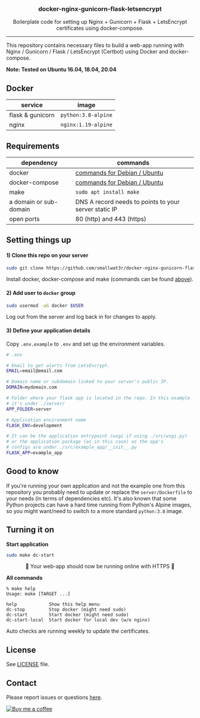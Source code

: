 <h3 align="center">docker-nginx-gunicorn-flask-letsencrypt</h3>
<p align="center">Boilerplate code for setting up Nginx + Gunicorn + Flask + LetsEncrypt certificates using docker-compose.</p>

---

This repository contains necessary files to build a web-app running
with Nginx / Gunicorn / Flask / LetsEncrypt (Certbot) using Docker
and docker-compose.

**Note: Tested on Ubuntu 16.04, 18.04, 20.04**

## Docker

| service          | image               |
| ---------------- | ------------------- |
| flask & gunicorn | `python:3.8-alpine` |
| nginx            | `nginx:1.19-alpine` |

## Requirements

| dependency             | commands                                                                                            |
| ---------------------- | --------------------------------------------------------------------------------------------------- |
| docker                 | [commands for Debian / Ubuntu](https://gist.github.com/smallwat3r/a1664013e6ca8fb9ee02dd4b886a4996) |
| docker-compose         | [commands for Debian / Ubuntu](https://gist.github.com/smallwat3r/05f4b4a7a8361901d23bfdd492e40870) |
| make                   | `sudo apt install make`                                                                             |
| a domain or sub-domain | DNS A record needs to points to your server static IP                                               |
| open ports             | 80 (http) and 443 (https)                                                                           |

## Setting things up

#### 1) Clone this repo on your server

```sh
sudo git clone https://github.com/smallwat3r/docker-nginx-gunicorn-flask-letsencrypt.git
```

Install docker, docker-compose and make (commands can be found
[above](#requirements)).

#### 2) Add user to `docker` group

```sh
sudo usermod -aG docker $USER
```

Log out from the server and log back in for changes to apply.

#### 3) Define your application details

Copy `.env.example` to `.env` and set up the environment variables.

```sh
# .env

# Email to get alerts from LetsEncrypt.
EMAIL=email@email.com

# Domain name or subdomain linked to your server's public IP.
DOMAIN=mydomain.com

# Folder where your flask app is located in the repo. In this example
# it's under ./server/
APP_FOLDER=server

# Application environment name
FLASK_ENV=development

# It can be the application entrypoint (wsgi if using ./src/wsgi.py)
# or the application package (as in this case) as the app's
# configs are under ./src/example_app/__init__.py
FLASK_APP=example_app
```

## Good to know

If you're running your own application and not the example one from
this repository you probably need to update or replace the `server/Dockerfile` to
your needs (in terms of dependencies etc). It's also known that some Python
projects can have a hard time running from Python's Alpine images, so you might
want/need to switch to a more standard `python:3.8` image.

## Turning it on

**Start application**

```sh
sudo make dc-start
```

<p style="text-align: center;">
 🎉 Your web-app should now be running online with HTTPS 🎉   
</p>

**All commands**

```console
% make help
Usage: make [TARGET ...]

help            Show this help menu
dc-stop         Stop docker (might need sudo)
dc-start        Start docker (might need sudo)
dc-start-local  Start docker for local dev (w/o nginx)
```

Auto checks are running weekly to update the certificates.

## License

See [LICENSE](https://github.com/smallwat3r/docker-nginx-gunicorn-flask-letsencrypt/blob/master/LICENSE) file.

## Contact

Please report issues or questions
[here](https://github.com/smallwat3r/docker-nginx-gunicorn-flask-letsencrypt/issues).

[![Buy me a coffee][buymeacoffee-shield]][buymeacoffee]

[buymeacoffee-shield]: https://www.buymeacoffee.com/assets/img/guidelines/download-assets-sm-2.svg
[buymeacoffee]: https://www.buymeacoffee.com/smallwat3r

